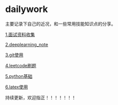 # dailywork

主要记录下自己的近况，和一些常用技能知识点的分享。


[1.面试资料收集](./2021届秋招/2021届招聘.md)

[2.deeplearning_note](./deeplearning_note/README.md)

[3.git使用](./git使用/git.md)

[4.leetcode刷题](./leetcode/)

[5.python基础](./python/)

[6.latex使用](./latex使用/latex使用技巧和历程.md)



持续更新，欢迎指正！！！！！！！
